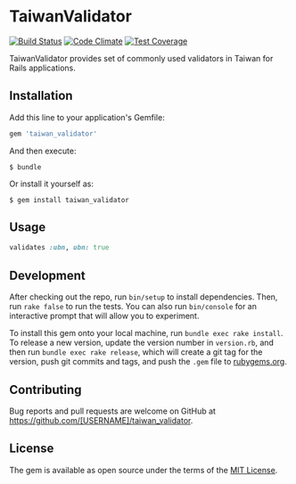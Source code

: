 # TaiwanValidator

[![Build Status](https://travis-ci.org/abookyun/taiwan_validator.svg)](https://travis-ci.org/abookyun/taiwan_validator)
[![Code Climate](https://codeclimate.com/github/abookyun/taiwan_validator/badges/gpa.svg)](https://codeclimate.com/github/abookyun/taiwan_validator)
[![Test Coverage](https://codeclimate.com/github/abookyun/taiwan_validator/badges/coverage.svg)](https://codeclimate.com/github/abookyun/taiwan_validator/coverage)

TaiwanValidator provides set of commonly used validators in Taiwan for Rails applications.

## Installation

Add this line to your application's Gemfile:

```ruby
gem 'taiwan_validator'
```

And then execute:

    $ bundle

Or install it yourself as:

    $ gem install taiwan_validator

## Usage

```ruby
validates :ubn, ubn: true
```

## Development

After checking out the repo, run `bin/setup` to install dependencies. Then, run `rake false` to run the tests. You can also run `bin/console` for an interactive prompt that will allow you to experiment.

To install this gem onto your local machine, run `bundle exec rake install`. To release a new version, update the version number in `version.rb`, and then run `bundle exec rake release`, which will create a git tag for the version, push git commits and tags, and push the `.gem` file to [rubygems.org](https://rubygems.org).

## Contributing

Bug reports and pull requests are welcome on GitHub at https://github.com/[USERNAME]/taiwan_validator.


## License

The gem is available as open source under the terms of the [MIT License](http://opensource.org/licenses/MIT).
